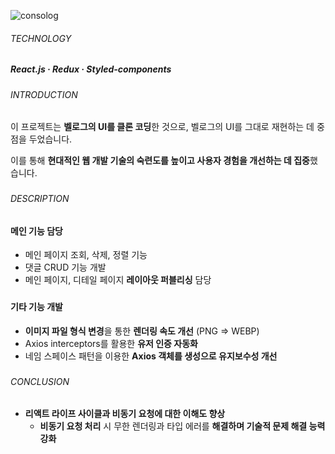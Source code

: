 ![consolog](https://github.com/jhchoi1182/portfolio/assets/116577489/69fe1384-27fd-4828-97e5-2afb5cbe4e24)

###### TECHNOLOGY

##### React.js · Redux · Styled-components

###

###### INTRODUCTION

이 프로젝트는 **벨로그의 UI를 클론 코딩**한 것으로, 벨로그의 UI를 그대로 재현하는 데 중점을 두었습니다.

이를 통해 **현대적인 웹 개발 기술의 숙련도를 높이고 사용자 경험을 개선하는 데 집중**했습니다.

###

###### DESCRIPTION

#### 메인 기능 담당

- 메인 페이지 조회, 삭제, 정렬 기능
- 댓글 CRUD 기능 개발
- 메인 페이지, 디테일 페이지 **레이아웃 퍼블리싱** 담당

###

#### 기타 기능 개발

- **이미지 파일 형식 변경**을 통한 **렌더링 속도 개선** (PNG ⇒ WEBP)
- Axios interceptors를 활용한 **유저 인증 자동화**
- 네임 스페이스 패턴을 이용한 **Axios 객체를 생성으로 유지보수성 개선**

###

###### CONCLUSION

- **리액트 라이프 사이클과 비동기 요청에 대한 이해도 향상**
  - **비동기 요청 처리** 시 무한 렌더링과 타입 에러를 **해결하며 기술적 문제 해결 능력 강화**
